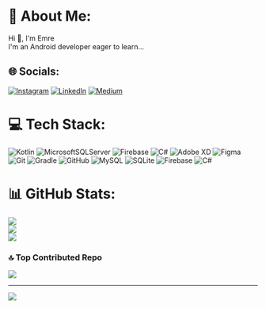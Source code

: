 # 💫 About Me:
Hi 👋, I'm Emre<br>I'm an Android developer eager to learn...


## 🌐 Socials:
[![Instagram](https://img.shields.io/badge/Instagram-%23E4405F.svg?logo=Instagram&logoColor=white)](https://instagram.com/ynsemrkurt) [![LinkedIn](https://img.shields.io/badge/LinkedIn-%230077B5.svg?logo=linkedin&logoColor=white)](https://linkedin.com/in/yunus-emre-kurt-5423a929b) [![Medium](https://img.shields.io/badge/Medium-12100E?logo=medium&logoColor=white)](https://medium.com/@ynsemrkurt) 

# 💻 Tech Stack:
![Kotlin](https://img.shields.io/badge/kotlin-%237F52FF.svg?style=flat&logo=kotlin&logoColor=white) ![MicrosoftSQLServer](https://img.shields.io/badge/Microsoft%20SQL%20Server-CC2927?style=flat&logo=microsoft%20sql%20server&logoColor=white) ![Firebase](https://img.shields.io/badge/firebase-%23039BE5.svg?style=flat&logo=firebase) ![C#](https://img.shields.io/badge/c%23-%23239120.svg?style=flat&logo=csharp&logoColor=white) ![Adobe XD](https://img.shields.io/badge/Adobe%20XD-470137?style=flat&logo=Adobe%20XD&logoColor=#FF61F6) ![Figma](https://img.shields.io/badge/figma-%23F24E1E.svg?style=flat&logo=figma&logoColor=white) ![Git](https://img.shields.io/badge/git-%23F05033.svg?style=flat&logo=git&logoColor=white) ![Gradle](https://img.shields.io/badge/Gradle-02303A.svg?style=flat&logo=Gradle&logoColor=white) ![GitHub](https://img.shields.io/badge/github-%23121011.svg?style=flat&logo=github&logoColor=white) ![MySQL](https://img.shields.io/badge/mysql-4479A1.svg?style=flat&logo=mysql&logoColor=white) ![SQLite](https://img.shields.io/badge/sqlite-%2307405e.svg?style=flat&logo=sqlite&logoColor=white) ![Firebase](https://img.shields.io/badge/firebase-a08021?style=flat&logo=firebase&logoColor=ffcd34) ![C#](https://img.shields.io/badge/c%23-%23239120.svg?style=flat&logo=csharp&logoColor=white)
# 📊 GitHub Stats:
![](https://github-readme-stats.vercel.app/api?username=ynsemrkurt&theme=radical&hide_border=false&include_all_commits=false&count_private=true)<br/>
![](https://github-readme-streak-stats.herokuapp.com/?user=ynsemrkurt&theme=radical&hide_border=false)<br/>
![](https://github-readme-stats.vercel.app/api/top-langs/?username=ynsemrkurt&theme=radical&hide_border=false&include_all_commits=false&count_private=true&layout=compact)

### 🔝 Top Contributed Repo
![](https://github-contributor-stats.vercel.app/api?username=ynsemrkurt&limit=5&theme=radical&combine_all_yearly_contributions=true)

---
[![](https://visitcount.itsvg.in/api?id=ynsemrkurt&icon=3&color=0)](https://visitcount.itsvg.in)
